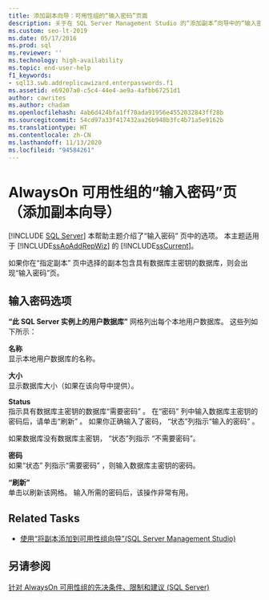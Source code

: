```yaml
---
title: 添加副本向导：可用性组的“输入密码”页面
description: 关于在 SQL Server Management Studio 的“添加副本”向导中的“输入密码”页上找到的属性的说明。
ms.custom: seo-lt-2019
ms.date: 05/17/2016
ms.prod: sql
ms.reviewer: ''
ms.technology: high-availability
ms.topic: end-user-help
f1_keywords:
- sql13.swb.addreplicawizard.enterpasswords.f1
ms.assetid: e69207a0-c5c4-44e4-ae9a-4afbb67251d1
author: cawrites
ms.author: chadam
ms.openlocfilehash: 4ab6d424bfa1ff70ada91956e4552032843ff28b
ms.sourcegitcommit: 54cd97a33f417432aa26b948b3fc4b71a5e9162b
ms.translationtype: HT
ms.contentlocale: zh-CN
ms.lasthandoff: 11/13/2020
ms.locfileid: "94584261"
---
```

# <a name="enter-passwords-page-add-replica-wizard-for-always-on-availability-groups"></a>AlwaysOn 可用性组的“输入密码”页（添加副本向导）
[!INCLUDE [SQL Server](../../../includes/applies-to-version/sqlserver.md)]
  本帮助主题介绍了“输入密码”  页中的选项。 本主题适用于 [!INCLUDE[ssAoAddRepWiz](../../../includes/ssaoaddrepwiz-md.md)] 的 [!INCLUDE[ssCurrent](../../../includes/sscurrent-md.md)]。  
  
 如果你在“指定副本”  页中选择的副本包含具有数据库主密钥的数据库，则会出现“输入密码”页。  
  
## <a name="enter-passwords-options"></a>输入密码选项  
 **“此 SQL Server 实例上的用户数据库”** 网格列出每个本地用户数据库。 这些列如下所示：  
  
 **名称**  
 显示本地用户数据库的名称。  
  
 **大小**  
 显示数据库大小（如果在该向导中提供）。  
  
 **Status**  
 指示具有数据库主密钥的数据库“需要密码”  。 在“密码”  列中输入数据库主密钥的密码后，请单击“刷新”  。 如果你正确输入了密码，  “状态”列指示“输入的密码”  。  
  
 如果数据库没有数据库主密钥，  “状态”列指示  “不需要密码”。  
  
 **密码**  
 如果“状态”  列指示“需要密码”  ，则输入数据库主密钥的密码。  
  
 **“刷新”**  
 单击以刷新该网格。 输入所需的密码后，该操作非常有用。  
  
## <a name="related-tasks"></a>Related Tasks  
  
-   [使用“将副本添加到可用性组向导”(SQL Server Management Studio)](../../../database-engine/availability-groups/windows/use-the-add-replica-to-availability-group-wizard-sql-server-management-studio.md)  
  
## <a name="see-also"></a>另请参阅  
 [针对 AlwaysOn 可用性组的先决条件、限制和建议 (SQL Server)](../../../database-engine/availability-groups/windows/prereqs-restrictions-recommendations-always-on-availability.md)  
  
  
